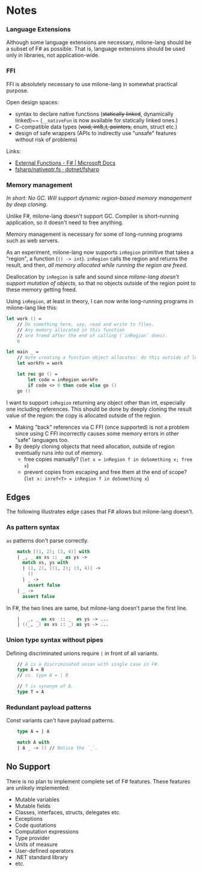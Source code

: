 # Notes

### Language Extensions

Although some language extensions are necessary, milone-lang should be a subset of F# as possible. That is, language extensions should be used only in libraries, not application-wide.

### FFI

FFI is absolutely necessary to use milone-lang in somewhat practical purpose.

Open design spaces:

- syntax to declare native functions (~~statically linked~~, dynamically linked)~~ (`__nativeFun` is now available for statically linked ones.)
- C-compatible data types (~~void, int8_t, pointers,~~ enum, struct etc.)
- design of safe wrappers (APIs to indirectly use "unsafe" features without risk of problems)

Links:

- [External Functions - F# | Microsoft Docs](https://docs.microsoft.com/en-us/dotnet/fsharp/language-reference/functions/external-functions)
- [fsharp/nativeptr.fs · dotnet/fsharp](https://github.com/dotnet/fsharp/blob/ec5bad3a391357e03ff2286a264f0e4faf7d840d/src/fsharp/FSharp.Core/nativeptr.fs)

### Memory management

*In short: No GC. Will support dynamic region-based memory management by deep cloning.*

Unlike F#, milone-lang doesn't support GC.
Compiler is short-running application, so it doesn't need to free anything.

Memory management is necessary for some of long-running programs such as web servers.

As an experiment, milone-lang now supports `inRegion` primitive that takes a "region", a function (`() -> int`).
`inRegion` calls the region and returns the result, and then, *all memory allocated while running the region are freed*.

Deallocation by `inRegion` is safe and sound since *milone-lang doesn't support mutation of objects*,
so that no objects outside of the region point to these memory getting freed.

Using `inRegion`, at least in theory, I can now write long-running programs in milone-lang like this:

```fs
let work () =
    // Do something here, say, read and write to files.
    // Any memory allocated in this function
    // are freed after the end of calling (`inRegion` does).
    0

let main _ =
    // Note creating a function object allocates: do this outside of loop.
    let workFn = work

    let rec go () =
        let code = inRegion workFn
        if code <> 0 then code else go ()
    go ()
```

I want to support `inRegion` returning any object other than int, especially one including references.
This should be done by deeply cloning the result value of the region: the copy is allocated outside of the region.

- Making "back" references via C FFI (once supported) is not a problem since using C FFI incorrectly causes some memory errors in other "safe" languages too.
- By deeply cloning objects that need allocation, outside of region eventually runs into out of memory.
    - free copies manually? (`let x = inRegion f in doSomething x; free x`)
    - prevent copies from escaping and free them at the end of scope? (`let x: inref<T> = inRegion f in doSomething x`)

## Edges

The following illustrates edge cases that F# allows but milone-lang doesn't.

### As pattern syntax

`as` patterns don't parse correctly.

```fs
    match [(1, 2); (3, 4)] with
    | _, _ as xs :: _ as ys ->
      match xs, ys with
      | (1, 2), [(1, 2); (3, 4)] ->
        ()
      | _ ->
        assert false
    | _ ->
      assert false
```

In F#, the two lines are same, but milone-lang doesn't parse the first line.

```fsharp
    |   _, _ as xs  :: _  as ys -> ...
    | ((_, _) as xs :: _) as ys -> ...
```

### Union type syntax without pipes

Defining discriminated unions require `|` in front of all variants.

```fs
    // A is a discriminated union with single case in F#.
    type A = B
    // vs. type A = | B

    // T is synonym of A.
    type T = A
```

### Redundant payload patterns

Const variants can't have payload patterns.

```fs
    type A = | A

    match A with
    | A _ -> () // Notice the `_`.
```

## No Support

There is no plan to implement complete set of F# features. These features are unlikely implemented:

- Mutable variables
- Mutable fields
- Classes, interfaces, structs, delegates etc.
- Exceptions
- Code quotations
- Computation expressions
- Type provider
- Units of measure
- User-defined operators
- .NET standard library
- etc.
